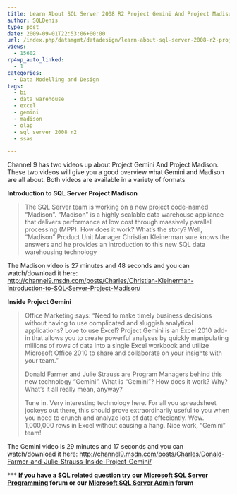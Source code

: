 ```yaml
---
title: Learn About SQL Server 2008 R2 Project Gemini And Project Madison By Watching These Videos
author: SQLDenis
type: post
date: 2009-09-01T22:53:06+00:00
url: /index.php/datamgmt/datadesign/learn-about-sql-server-2008-r2-project-g/
views:
  - 15602
rp4wp_auto_linked:
  - 1
categories:
  - Data Modelling and Design
tags:
  - bi
  - data warehouse
  - excel
  - gemini
  - madison
  - olap
  - sql server 2008 r2
  - ssas

---
```

Channel 9 has two videos up about Project Gemini And Project Madison. These two videos will give you a good overview what Gemini and Madison are all about. Both videos are available in a variety of formats

**Introduction to SQL Server Project Madison**

> The SQL Server team is working on a new project code-named “Madison”. &#8220;Madison&#8221; is a highly scalable data warehouse appliance that delivers performance at low cost through massively parallel processing (MPP). How does it work? What&#8217;s the story? Well, &#8220;Madison&#8221; Product Unit Manager Christian Kleinerman sure knows the answers and he provides an introduction to this new SQL data warehousing technology

The Madison video is 27 minutes and 48 seconds and you can watch/download it here: http://channel9.msdn.com/posts/Charles/Christian-Kleinerman-Introduction-to-SQL-Server-Project-Madison/

**Inside Project Gemini**

> Office Marketing says: &#8220;Need to make timely business decisions without having to use complicated and sluggish analytical applications? Love to use Excel? Project Gemini is an Excel 2010 add-in that allows you to create powerful analyses by quickly manipulating millions of rows of data into a single Excel workbook and utilize Microsoft Office 2010 to share and collaborate on your insights with your team.&#8221;
> 
> Donald Farmer and Julie Strauss are Program Managers behind this new technology &#8220;Gemini&#8221;. What is &#8220;Gemini&#8221;? How does it work? Why? What&#8217;s it all really mean, anyway? 
> 
> Tune in. Very interesting technology here. For all you spreadsheet jockeys out there, this should prove extraordinarliy useful to you when you need to crunch and analyze lots of data effeciently. Wow. 1,000,000 rows in Excel without causing a hang. Nice work, &#8220;Gemini&#8221; team!

The Gemini video is 29 minutes and 17 seconds and you can watch/download it here: http://channel9.msdn.com/posts/Charles/Donald-Farmer-and-Julie-Strauss-Inside-Project-Gemini/



\*** **If you have a SQL related question try our [Microsoft SQL Server Programming][1] forum or our [Microsoft SQL Server Admin][2] forum**<ins></ins>

 [1]: http://forum.lessthandot.com/viewforum.php?f=17
 [2]: http://forum.lessthandot.com/viewforum.php?f=22